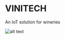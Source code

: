 # VINITECH
An IoT solution for wineries  

![alt text](https://github.com/SergioLavao/VINITECH/tree/main/Images/VINITECH.png?raw=true)
